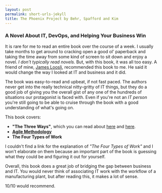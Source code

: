 ```yaml
---
layout: post
permalink: short-urls-jekyll
title: The Phoenix Project by Behr, Spafford and Kim
---
```


### A Novel About IT, DevOps, and Helping Your Business Win

It is rare for me to read an entire book over the course of a week. I usually take months to get around to cracking open a good ol' paperback and taking the time away from some kind of screen to sit down and enjoy a novel. *I don't typically read novels.* But, with this book, it was all too easy. A friend of mine, [James Loosli](http://http://jamesloos.li/), recommended this book to me. He said it would change the way I looked at IT and business and it did.

The book was easy-to-read and upbeat, if not fast paced. The authors never get into the really technical nitty-gritty of IT things, but they do a good job of giving you the overall gist of any one of the hundreds of situations our protagonist is faced with. Even if you're not an *IT person* you're still going to be able to cruise through the book with a good understanding of what's going on. 
<!--more-->
This book covers:

* **"The Three Ways"**, which you can read about [here](http://itrevolution.com/the-three-ways-principles-underpinning-devops/) and [here](https://infotechfb.com/blog/the-three-ways-of-devops/). 
* **[Agile Methodology](http://agilemethodology.org/)**
* **The Four Types of Work**

I couldn't find a link for the explanation of *"The Four Types of Work"* and I won't elaborate on them because an important part of the book is guessing what they could be and figuring it out for yourself.

Overall, this book does a great job of bridging the gap between business and IT. You would never think of associating IT work with the workflow of a manufacturing plant, but after reading this, it makes a lot of sense.

10/10 would recommend.
